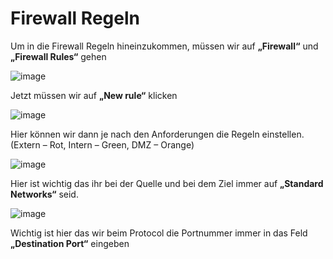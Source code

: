 Firewall Regeln
===

Um in die Firewall Regeln hineinzukommen, müssen wir auf **„Firewall“** und **„Firewall Rules“** gehen 

![image](https://github.com/user-attachments/assets/b10d3f07-50b9-407d-9736-6126e6b95900)

Jetzt müssen wir auf **„New rule“** klicken

![image](https://github.com/user-attachments/assets/8a35b88c-acef-4dc3-b5ae-773c8cc42c4f)

Hier können wir dann je nach den Anforderungen die Regeln einstellen.
(Extern – Rot, Intern – Green, DMZ – Orange)

![image](https://github.com/user-attachments/assets/456e6575-6703-4d02-bcd6-dfb3341a59bb)

Hier ist wichtig das ihr bei der Quelle und bei dem Ziel immer auf **„Standard Networks“** seid.

![image](https://github.com/user-attachments/assets/c3d38529-b79a-4372-bcd0-d8271c4bb983)

Wichtig ist hier das wir beim Protocol die Portnummer immer in das Feld **„Destination Port“** eingeben

